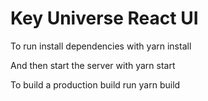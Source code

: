 # Key Universe React UI


To run install dependencies with
yarn install

And then start the server with
yarn start

To build a production build run
yarn build


